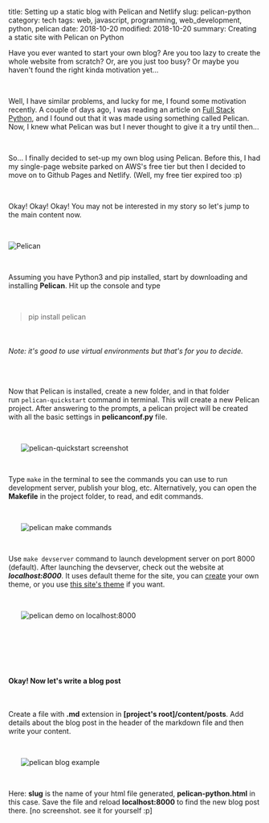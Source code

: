 title: Setting up a static blog with Pelican and Netlify
slug: pelican-python
category: tech
tags: web, javascript, programming, web_development, python, pelican
date: 2018-10-20
modified: 2018-10-20
summary: Creating a static site with Pelican on Python



Have you ever wanted to start your own blog? Are you too lazy to create the whole website from scratch? Or, are you just too busy? Or maybe you haven't found the right kinda motivation yet...

&nbsp;

Well, I have similar problems, and lucky for me, I found some motivation recently. A couple of days ago, I was reading an article on [Full Stack Python](https://www.fullstackpython.com/), and I found out that it was made using something called Pelican. Now, I knew what Pelican was but I never thought to give it a try until then...

&nbsp;

So... I finally decided to set-up my own blog using Pelican. Before this, I had my single-page website parked on AWS's free tier but then I decided to move on to Github Pages and Netlify. (Well, my free tier expired too :p)

&nbsp; 

Okay! Okay! Okay! You may not be interested in my story so let's jump to the main content now.

&nbsp;

<img alt="Pelican" src='https://media.giphy.com/media/xUA7aX3WnLn91k2DeM/giphy.gif' style="display: block; margin-left:auto; margin-right:auto; width: auto;" />

&nbsp; 

Assuming you have Python3 and pip installed, start by downloading and installing __Pelican__. Hit up the console and type

&nbsp;

>pip install pelican

&nbsp;

###### Note: it's good to use virtual environments but that's for you to decide.

&nbsp;

Now that Pelican is installed, create a new folder, and in that folder run&nbsp;`pelican-quickstart` command in terminal. This will create a new Pelican project. After answering to the prompts, a pelican project will be created with all the basic settings in __pelicanconf.py__ file.

&nbsp;

<img alt="pelican-quickstart screenshot" src='https://i.imgur.com/FUckQkj.png' style="display: block; margin-left:auto; margin-right:auto; max-width: 90%;" />

&nbsp;

Type `make` in the terminal to see the commands you can use to run development server, publish your blog, etc. Alternatively, you can open the __Makefile__ in the project folder, to read, and edit commands.

&nbsp;

<img alt="pelican make commands" src='https://i.imgur.com/r5Sy9HQ.png' style="display: block; margin-left:auto; margin-right:auto; max-width: 90%;" />

&nbsp;

Use `make devserver` command to launch development server on port 8000 (default). After launching the devserver, check out the website at __*localhost:8000*__. It uses default theme for the site, you can [create]() your own theme, or you use [this site's theme]() if you want.

&nbsp;

<img alt="pelican demo on localhost:8000" src='https://i.imgur.com/mqI6FnV.png' style="display: block; margin-left:auto; margin-right:auto; max-width: 90%;" />

&nbsp;

&nbsp;

&nbsp;

#### Okay! Now let's write a blog post

&nbsp;

Create a file with __.md__ extension in __[project's root]/content/posts__. Add details about the blog post in the header of the markdown file and then write your content.

&nbsp;

<img alt="pelican blog example" src='https://i.imgur.com/y9DSgPo.png' style="display: block; margin-left:auto; margin-right:auto; max-width: 90%;" />

&nbsp;

Here: __slug__ is the name of your html file generated, __pelican-python.html__ in this case. Save the file and reload __localhost:8000__ to find the new blog post there. [no screenshot. see it for yourself :p]

&nbsp;

